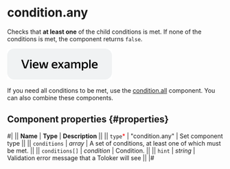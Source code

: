 # condition.any

Checks that **at least one** of the child conditions is met. If none of the conditions is met, the component returns `false`.

[![View example in the sandbox](../_images/buttons/view-example.svg)](https://ya.cc/t/UGnbki-73xPDHm)

If you need all conditions to be met, use the [condition.all](condition.all.md) component. You can also combine these components.

## Component properties {#properties}

#|
|| **Name** | **Type** | **Description** ||
|| `type`<span style="color: red">\*</span> | "condition.any" | Set component type ||
|| `conditions` | _array_ | A set of conditions, at least one of which must be met. ||
|| `conditions[]` | _condition_ | Condition. ||
|| `hint` | _string_ | Validation error message that a Toloker will see ||
|#
